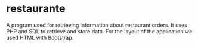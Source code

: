 # restaurante

A program used for retrieving information about restaurant orders. It uses PHP and SQL to retrieve and store data. 
For the layout of the application we used HTML with Bootstrap. 
